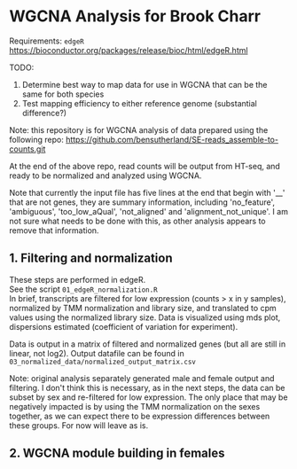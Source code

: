 # **WGCNA Analysis for Brook Charr** #

Requirements:
`edgeR` https://bioconductor.org/packages/release/bioc/html/edgeR.html



TODO:    
1. Determine best way to map data for use in WGCNA that can be the same for both species    
2. Test mapping efficiency to either reference genome (substantial difference?)    


Note: this repository is for WGCNA analysis of data prepared using the following repo:
https://github.com/bensutherland/SE-reads_assemble-to-counts.git

At the end of the above repo, read counts will be output from HT-seq, and ready to be normalized and analyzed using WGCNA.

Note that currently the input file has five lines at the end that begin with '__' that are not genes, they are summary information, including 'no_feature', 'ambiguous', 'too_low_aQual', 'not_aligned' and 'alignment_not_unique'. I am not sure what needs to be done with this, as other analysis appears to remove that information.


## 1. Filtering and normalization ##
These steps are performed in edgeR.   
See the script `01_edgeR_normalization.R`   
In brief, transcripts are filtered for low expression (counts > x in y samples), normalized by TMM normalization and library size, and translated to cpm values using the normalized library size.
Data is visualized using mds plot, dispersions estimated (coefficient of variation for experiment).

Data is output in a matrix of filtered and normalized genes (but all are still in linear, not log2).
Output datafile can be found in `03_normalized_data/normalized_output_matrix.csv`

Note: original analysis separately generated male and female output and filtering. I don't think this is necessary, as in the next steps, the data can be subset by sex and re-filtered for low expression. The only place that may be negatively impacted is by using the TMM normalization on the sexes together, as we can expect there to be expression differences between these groups. For now will leave as is.

## 2. WGCNA module building in females ##
